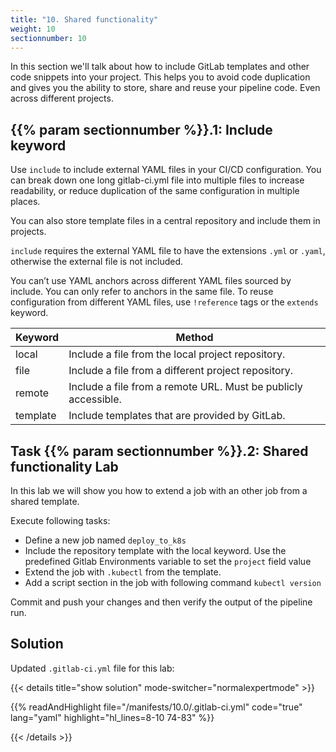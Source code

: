 ```yaml
---
title: "10. Shared functionality"
weight: 10
sectionnumber: 10
---
```


In this section we'll talk about how to include GitLab templates and other code snippets into your project.
This helps you to avoid code duplication and gives you the ability to store, share and reuse your pipeline code. Even across different projects.


## {{% param sectionnumber %}}.1: Include keyword

Use `include` to include external YAML files in your CI/CD configuration. You can break down one long gitlab-ci.yml file into multiple files to increase readability, or reduce duplication of the same configuration in multiple places.


You can also store template files in a central repository and include them in projects.

`include` requires the external YAML file to have the extensions `.yml` or `.yaml`, otherwise the external file is not included.

You can’t use YAML anchors across different YAML files sourced by include. You can only refer to anchors in the same file. To reuse configuration from different YAML files, use `!reference` tags or the `extends` keyword.

| Keyword   | Method                                                         |
|-----------|----------------------------------------------------------------|
| local     | Include a file from the local project repository.              |
| file      | Include a file from a different project repository.            |
| remote    | Include a file from a remote URL. Must be publicly accessible. |
| template  | Include templates that are provided by GitLab.                 |


## Task {{% param sectionnumber %}}.2: Shared functionality Lab

In this lab we will show you how to extend a job with an other job from a shared template.

Execute following tasks:

* Define a new job named `deploy_to_k8s`
* Include the repository template with the local keyword. Use the predefined Gitlab Environments variable to set the `project` field value
* Extend the job with `.kubectl` from the template.
* Add a script section in the job with following command `kubectl version`

Commit and push your changes and then verify the output of the pipeline run.


## Solution

Updated `.gitlab-ci.yml` file for this lab:

{{< details title="show solution" mode-switcher="normalexpertmode" >}}

{{% readAndHighlight file="/manifests/10.0/.gitlab-ci.yml" code="true" lang="yaml" highlight="hl_lines=8-10 74-83" %}}

{{< /details >}}
